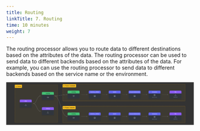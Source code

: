 ```yaml
---
title: Routing
linkTitle: 7. Routing
time: 10 minutes
weight: 7
---
```


The routing processor allows you to route data to different destinations based on the attributes of the data. The routing processor can be used to send data to different backends based on the attributes of the data. For example, you can use the routing processor to send data to different backends based on the service name or the environment.

![Routing Processor](../images/routing.png)